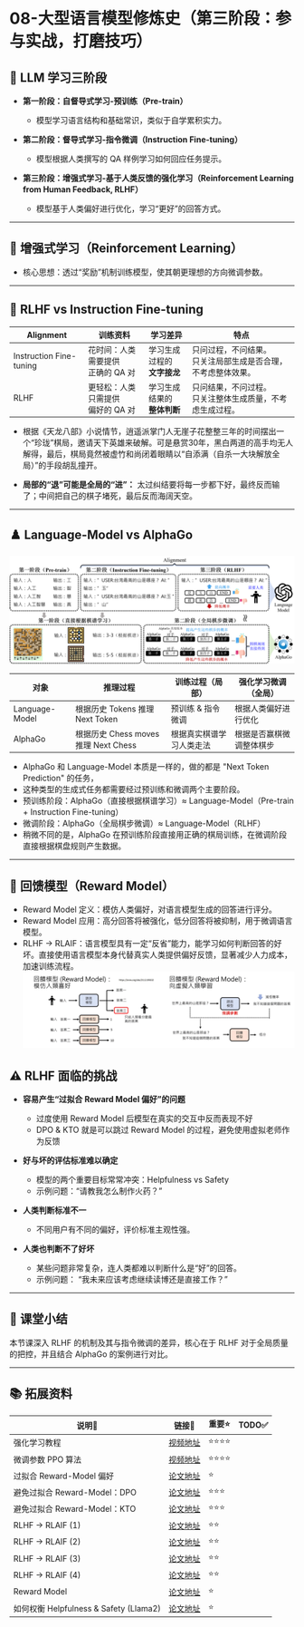 # 08-大型语言模型修炼史（第三阶段：参与实战，打磨技巧）


## 🌟 LLM 学习三阶段

- **第一阶段：自督导式学习-预训练（Pre-train）**
   - 模型学习语言结构和基础常识，类似于自学累积实力。

- **第二阶段：督导式学习-指令微调（Instruction Fine-tuning）**
   - 模型根据人类撰写的 QA 样例学习如何回应任务提示。
 
- **第三阶段：增强式学习-基于人类反馈的强化学习（Reinforcement Learning from Human Feedback, RLHF）**
   - 模型基于人类偏好进行优化，学习“更好”的回答方式。

---

## 🔁 增强式学习（Reinforcement Learning）

- 核心思想：透过“奖励”机制训练模型，使其朝更理想的方向微调参数。
---

## 🤖 RLHF vs Instruction Fine-tuning

| Alignment         | 训练资料   | 学习差异 | 特点 | 
|--------------|------------|-------------------|-------------------|
| Instruction Fine-tuning      | 花时间：人类需要提供<br>正确的 QA 对      | 学习生成过程的<br>**文字接龙**  | 只问过程，不问结果。<br>只关注局部生成是否合理，不考虑整体效果。 | 
| RLHF                         | 更轻松：人类只需提供<br>偏好的 QA 对      | 学习生成结果的<br>**整体判断**  | 只问结果，不问过程。<br>只关注整体生成质量，不考虑生成过程。|


- 根据《天龙八部》小说情节，逍遥派掌门人无崖子花整整三年的时间摆出一个“珍珑”棋局，邀请天下英雄来破解。可是悬赏30年，黑白两道的高手均无人解得，最后，棋局竟然被虚竹和尚闭着眼睛以“自添满（自杀一大块解放全局）”的手段胡乱撞开。
  
- **局部的“退”可能是全局的“进”：** 太过纠结要将每一步都下好，最终反而输了；中间把自己的棋子堵死，最后反而海阔天空。

---

## ♟️ Language-Model vs AlphaGo 
![image](https://github.com/Vincia-Jun/GENERATIVE-AI-2024-SPRING-NOTEs/blob/main/Figs/08-%E5%A4%A7%E5%9E%8B%E8%AF%AD%E8%A8%80%E6%A8%A1%E5%9E%8B%E4%BF%AE%E7%82%BC%E5%8F%B2%EF%BC%88%E7%AC%AC%E4%B8%89%E9%98%B6%E6%AE%B5%EF%BC%89-01.png)

| 对象         | 推理过程 | 训练过程（局部） | 强化学习微调（全局）           |
|--------------|------------|-------------------|------------------------|
| Language-Model     | 根据历史 Tokens 推理 Next Token     | 预训练 & 指令微调   | 根据人类偏好进行优化   |
| AlphaGo     | 根据历史 Chess moves 推理 Next Chess | 根据真实棋谱学习人类走法   | 根据是否赢棋微调整体棋步  |

- AlphaGo 和 Language-Model 本质是一样的，做的都是 "Next Token Prediction" 的任务，
- 这种类型的生成式任务都需要经过预训练和微调两个主要阶段。
- 预训练阶段：AlphaGo（直接根据棋谱学习）≈ Language-Model（Pre-train + Instruction Fine-tuning）
- 微调阶段：AlphaGo（全局棋步微调）≈ Language-Model（RLHF）
- 稍微不同的是，AlphaGo 在预训练阶段直接用正确的棋局训练，在微调阶段直接根据棋盘规则产生数据。
---
 
## 🎯 回馈模型（Reward Model） 
- Reward Model 定义：模仿人类偏好，对语言模型生成的回答进行评分。
- Reward Model 应用：高分回答将被强化，低分回答将被抑制，用于微调语言模型。
- RLHF → RLAIF：语言模型具有一定“反省”能力，能学习如何判断回答的好坏。直接使用语言模型本身代替真实人类提供偏好反馈，显著减少人力成本，加速训练流程。
![image](https://github.com/Vincia-Jun/GENERATIVE-AI-2024-SPRING-NOTEs/blob/main/Figs/08-%E5%A4%A7%E5%9E%8B%E8%AF%AD%E8%A8%80%E6%A8%A1%E5%9E%8B%E4%BF%AE%E7%82%BC%E5%8F%B2%EF%BC%88%E7%AC%AC%E4%B8%89%E9%98%B6%E6%AE%B5%EF%BC%89-02.png)


## ⚠️ RLHF 面临的挑战

- **容易产生“过拟合 Reward Model 偏好”的问题**
   - 过度使用 Reward Model 后模型在真实的交互中反而表现不好
   - DPO & KTO 就是可以跳过 Reward Model 的过程，避免使用虚拟老师作为反馈

- **好与坏的评估标准难以确定**
   - 模型的两个重要目标常常冲突：Helpfulness vs Safety
   - 示例问题：“请教我怎么制作火药？”

- **人类判断标准不一**
   -  不同用户有不同的偏好，评价标准主观性强。
 
-  **人类也判断不了好坏**
   - 某些问题非常复杂，连人类都难以判断什么是“好”的回答。
   - 示例问题： “我未来应该考虑继续读博还是直接工作？”

---


## 🧾 课堂小结

本节课深入 RLHF 的机制及其与指令微调的差异，核心在于 RLHF 对于全局质量的把控，并且结合 AlphaGo 的案例进行对比。

---



## 📚 拓展资料
| 说明🔎   | 链接🔗 | 重要⭐ | TODO✅ |
|--------|----------|--------|--------|
| 强化学习教程 | [视频地址](https://www.youtube.com/watch?v=XWukX-ayIrs&list=PLJV_el3uVTsMhtt7_Y6sgTHGHp1Vb2P2J&index=30)| ⭐⭐⭐⭐ |
| 微调参数 PPO 算法 | [视频地址](https://www.youtube.com/watch?v=z95ZYgPgXOY)| ⭐⭐⭐⭐ |
| 过拟合 Reward-Model 偏好 | [论文地址](https://arxiv.org/abs/2009.01325)| ⭐ |
| 避免过拟合 Reward-Model：DPO | [论文地址](https://arxiv.org/abs/2305.18290)| ⭐⭐⭐ |
| 避免过拟合 Reward-Model：KTO | [论文地址](https://arxiv.org/abs/2402.01306)| ⭐⭐⭐ |
| RLHF → RLAIF (1) | [论文地址](https://arxiv.org/abs/2212.08073) | ⭐⭐ |
| RLHF → RLAIF (2) | [论文地址](https://arxiv.org/abs/2304.03277) | ⭐⭐ |
| RLHF → RLAIF (3) | [论文地址](https://arxiv.org/abs/2309.00267) | ⭐⭐ |
| RLHF → RLAIF (4) | [论文地址](https://arxiv.org/abs/2401.10020) | ⭐⭐ |
| Reward Model | [论文地址](https://arxiv.org/abs/2112.09332) | ⭐ |
| 如何权衡 Helpfulness & Safety (Llama2) | [论文地址](https://arxiv.org/abs/2307.09288) | ⭐ |


